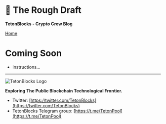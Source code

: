 # &#129531; The Rough Draft
__TetonBlocks - Crypto Crew Blog__


[Home](http://heathdrobertson.github.com/tetonblocks-crypto)


# Coming Soon

- Instructions...


---
![TetonBlocks Logo](./assets/images/tetonblocks_logo_banner.png)

**Exploring The Public Blockchain Technological Frontier.**

- Twitter: [https://twitter.com/TetonBlocks](https://twitter.com/TetonBlocks)
- TetonBlocks Telegram group: [https://t.me/TetonPool](https://t.me/TetonPool)

